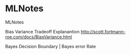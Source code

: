 # MLNotes
MLNotes

Bias Variance Tradeoff Explanantion http://scott.fortmann-roe.com/docs/BiasVariance.html 

Bayes Decision Boundary | Bayes error Rate

